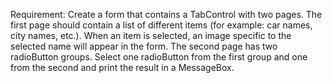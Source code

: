 ﻿Requirement:
	Create a form that contains a TabControl with two pages. The first page should contain a list of different items (for example: car names, city names, etc.). When an item is selected, an image specific to the selected name will appear in the form. The second page has two radioButton groups.
	Select one radioButton from the first group and one from the second and print the result in a MessageBox.